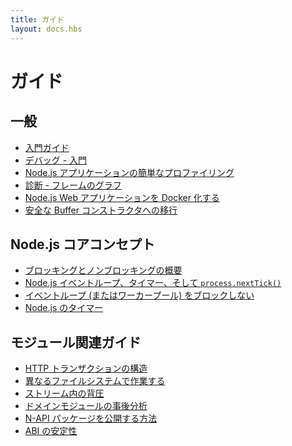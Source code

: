 ```yaml
---
title: ガイド
layout: docs.hbs
---
```

<!-- 
# Guides

## General

- [Getting Started Guide](getting-started-guide/)
- [Debugging - Getting Started](debugging-getting-started/)
- [Easy profiling for Node.js Applications](simple-profiling/)
- [Diagnostics - Flame Graphs](diagnostics-flamegraph/)
- [Dockerizing a Node.js web app](nodejs-docker-webapp/)
- [Migrating to safe Buffer constructors](buffer-constructor-deprecation/)

 -->
# ガイド

## 一般

- [入門ガイド](getting-started-guide/)
- [デバッグ - 入門](debugging-getting-started/)
- [Node.js アプリケーションの簡単なプロファイリング](simple-profiling/)
- [診断 - フレームのグラフ](diagnostics-flamegraph/)
- [Node.js Web アプリケーションを Docker 化する](nodejs-docker-webapp/)
- [安全な Buffer コンストラクタへの移行](buffer-constructor-deprecation/)


<!-- 
## Node.js core concepts

- [Overview of Blocking vs Non-Blocking](blocking-vs-non-blocking/)
- [The Node.js Event Loop, Timers, and `process.nextTick()`](event-loop-timers-and-nexttick/)
- [Don't Block the Event Loop (or the Worker Pool)](dont-block-the-event-loop/)
- [Timers in Node.js](timers-in-node/)

 -->
## Node.js コアコンセプト

- [ブロッキングとノンブロッキングの概要](blocking-vs-non-blocking/)
- [Node.js イベントループ、タイマー、そして `process.nextTick()`](event-loop-timers-and-nexttick/)
- [イベントループ (またはワーカープール) をブロックしない](dont-block-the-event-loop/)
- [Node.js のタイマー](timers-in-node/)


<!-- 
## Module-related guides

- [Anatomy of an HTTP Transaction](anatomy-of-an-http-transaction/)
- [Working with Different Filesystems](working-with-different-filesystems/)
- [Backpressuring in Streams](backpressuring-in-streams/)
- [Domain Module Postmortem](domain-postmortem/)
- [How to publish N-API package](publishing-napi-modules/)
- [ABI Stability](abi-stability/)

 -->
## モジュール関連ガイド

- [HTTP トランザクションの構造](anatomy-of-an-http-transaction/)
- [異なるファイルシステムで作業する](working-with-different-filesystems/)
- [ストリーム内の背圧](backpressuring-in-streams/)
- [ドメインモジュールの事後分析](domain-postmortem/)
- [N-API パッケージを公開する方法](publishing-napi-modules/)
- [ABI の安定性](abi-stability/)
